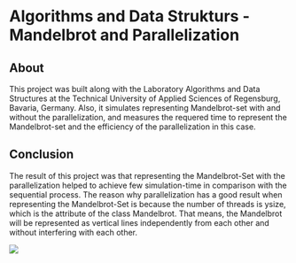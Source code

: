 # Algorithms and Data Strukturs - Mandelbrot and Parallelization
## About
This project was built along with the Laboratory Algorithms and Data Structures at the Technical University of Applied Sciences of Regensburg, Bavaria, Germany. Also, it simulates representing Mandelbrot-set with and without the parallelization, and measures the requered time to represent the Mandelbrot-set and the efficiency of the parallelization in this case.

## Conclusion
The result of this project was that representing the Mandelbrot-Set with the parallelization helped to achieve few simulation-time in comparison with the sequential process.
The reason why parallelization has a good result when representing the Mandelbrot-Set is because the number of threads is ysize, which is the attribute of the class Mandelbrot. That means, the Mandelbrot will be represented as vertical lines independently from each other and without interfering with each other.


<img src="https://github.com/younes-ouhra/algorithms-datastructures-mandelbrot-parallelization/blob/main/Result%20-Mandelbrot-Set.png">
